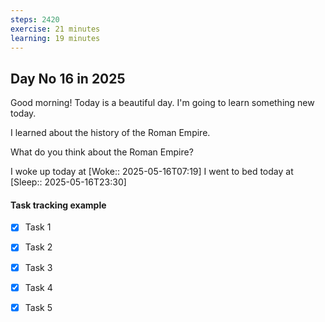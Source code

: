 ```yaml
---
steps: 2420
exercise: 21 minutes
learning: 19 minutes
---
```

## Day No 16 in 2025
Good morning! Today is a beautiful day.
I'm going to learn something new today.

I learned about the history of the Roman Empire.

What do you think about the Roman Empire?

I woke up today at [Woke:: 2025-05-16T07:19]
I went to bed today at [Sleep:: 2025-05-16T23:30]

#### Task tracking example
- [x] Task 1
- [x] Task 2
- [x] Task 3
- [x] Task 4
- [x] Task 5

